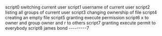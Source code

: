 script0 switching current user
script1 username of current user
script2 listing all groups of current user
script3 changing ownership of file
script4 creating an empty file
script5 granting execute permission
script6 x to owner and group owner and r to others
script7 granting execute permit to everybody
script8 james bond ---------7
